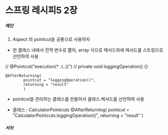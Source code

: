 # 스프링 레시피5 2장

##### 메인

1. Aspect 의 pointcut을 공통으로 사용하자

- 한 클래스 내에서 전역 변수로 뽑아, array 식으로 메서드위에 메서드를 스트링으로 선언하여 사용

//	@Pointcut("execution(* *.*(..))")
//	private void loggingOperation() {}

	@AfterReturning(
			pointcut = "loggingOperation()",
			returning = "result"
			)
			
			
- pointcut을 관리하는 클래스를 만들어서 클래스.메서드를 선언하여 사용

- 클래스 : CalculatorPointcuts
	@AfterReturning(
			pointcut = "CalculatorPointcuts.loggingOperation()",
			returning = "result"
			)

##### 서브

